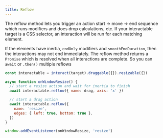 ```yaml
---
title: Reflow
---
```


The reflow method lets you trigger an action start -> move -> end sequence which
runs modifiers and does drop calculations, etc. If your interactable target is a
CSS selector, an interaction will be run for each matching element.

<LiveDemo :demoHtml="import('@/demos/reflow.html?raw')"/>

If the elements have inertia, `endOnly` modifiers and `smoothEndDuration`, then
the interactions may not end immediately. The reflow method returns a `Promise`
which is resolved when all interactions are complete. So you can `await` or
`.then()` multiple reflows

```js
const interactable = interact(target).draggable({}).resizable({})

async function onWindowResize() {
  // start a resize action and wait for inertia to finish
  await interactable.reflow({ name: drag, axis: 'x' })

  // start a drag action
  await interactable.reflow({
    name: 'resize',
    edges: { left: true, bottom: true },
  })
}

window.addEventListener(onWindowResize, 'resize')
```

